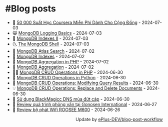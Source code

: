 # #Blog posts
<!-- BLOG-POST-LIST:START -->
- 🧰 [50 000 Suất Học Coursera Miễn Phí Dành Cho Cộng Đồng](https://eplus.dev/50-000-suat-hoc-coursera-mien-phi-danh-cho-cong-dong) - 2024-07-03
- 😺 [MongoDB Logging Basics](https://eplus.dev/mongodb-logging-basics) - 2024-07-03
- 🗽 [MongoDB Indexes II](https://eplus.dev/mongodb-indexes-ii) - 2024-07-03
- 🌜 [The MongoDB Shell](https://eplus.dev/the-mongodb-shell) - 2024-07-03
- 📝 [MongoDB Atlas Search](https://eplus.dev/mongodb-atlas-search) - 2024-07-02
- 🚀 [MongoDB Indexes](https://eplus.dev/mongodb-indexes) - 2024-07-02
- 💼 [MongoDB Aggregation in PHP](https://eplus.dev/mongodb-aggregation-in-php) - 2024-07-02
- 🦣 [MongoDB Aggregation](https://eplus.dev/mongodb-aggregation) - 2024-07-02
- 👨‍🏫 [MongoDB CRUD Operations in PHP](https://eplus.dev/mongodb-crud-operations-in-php) - 2024-06-30
- 🔭 [MongoDB CRUD Operations in Python](https://eplus.dev/mongodb-crud-operations-in-python) - 2024-06-30
- 🤡 [MongoDB CRUD Operations: Modifying Query Results](https://eplus.dev/mongodb-crud-operations-modifying-query-results) - 2024-06-30
- 💡 [MongoDB CRUD Operations: Replace and Delete Documents](https://eplus.dev/mongodb-crud-operations-replace-and-delete-documents) - 2024-06-30
- 🦣 [Sử dụng BlackMagicc DNS mùa đứt cáp](https://eplus.dev/su-dung-blackmagicc-dns-mua-dut-cap) - 2024-06-30
- 💪 [Review quá trình phỏng vấn tại Gonosen International](https://eplus.dev/review-qua-trinh-phong-van-tai-gonosen-international) - 2024-06-27
- 🤡 [Review bộ phát Wifi ROOSEE M600](https://eplus.dev/review-bo-phat-wifi-roosee-m600) - 2024-06-26<!-- BLOG-POST-LIST:END -->
<div align="right">
  Update by <a target="_blank"
    href="https://github.com/ePlus-DEV/blog-post-workflow">ePlus-DEV/blog-post-workflow</a>
</div>

